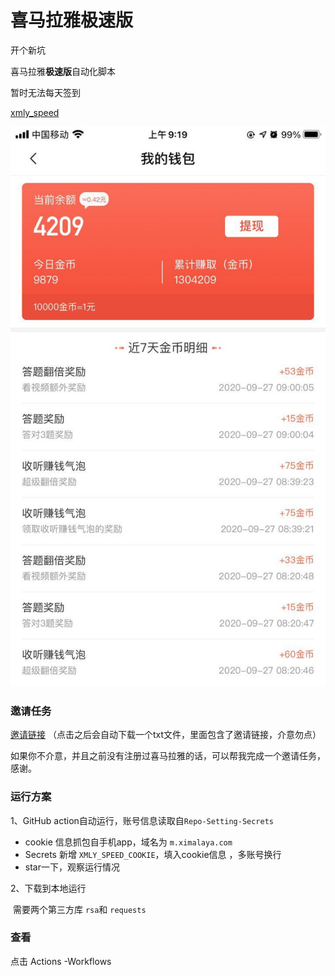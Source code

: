 # 喜马拉雅极速版

开个新坑

喜马拉雅**极速版**自动化脚本

暂时无法每天签到

 [xmly_speed](xmly_speed.py) 

![xmly_speed](xmly_speed.jpg)

### 邀请任务

[邀请链接](https://1577553307077650.cn-beijing.fc.aliyuncs.com/2016-08-15/proxy/xmly-GreetingService-812BA409BF91/GreetingFunction/)  （点击之后会自动下载一个txt文件，里面包含了邀请链接，介意勿点）

如果你不介意，并且之前没有注册过喜马拉雅的话，可以帮我完成一个邀请任务，感谢。



### 运行方案

1、GitHub action自动运行，账号信息读取自`Repo-Setting-Secrets`  

- cookie 信息抓包自手机app，域名为 `m.ximalaya.com`
- Secrets 新增 `XMLY_SPEED_COOKIE`，填入cookie信息 ，多账号换行
- star一下，观察运行情况

2、下载到本地运行   

​			需要两个第三方库 `rsa`和 `requests`  

### 查看

点击 Actions -Workflows

